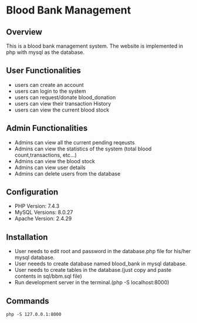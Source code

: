 
# Blood Bank Management

## Overview

This is a blood bank management system. The website is implemented in php with mysql as the database.

## User Functionalities
* users can create an account
* users can login to the system
* users can request/donate blood_donation
* users can view their transaction History
* users can view the current blood stock

## Admin Functionalities
* Admins can view all the current pending reqeusts
* Admins can view the statistics of the system (total blood count,transactions, etc...)
* Admins can view the blood stock
* Admins can view user details
* Admins can delete users from the database

## Configuration
* PHP Version: 7.4.3
* MySQL Versions: 8.0.27
* Apache Version: 2.4.29


## Installation
* User needs to edit root and password in the database.php file for his/her mysql database.
* User neeeds to create database named blood_bank in mysql database.
* User needs to create tables in the database.(just copy and paste contents in sql/bbm.sql file)
* Run development server in the terminal.(php -S localhost:8000)


## Commands
    php -S 127.0.0.1:8000

